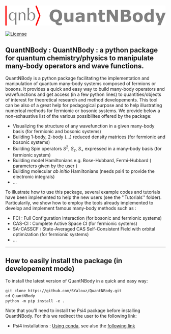 <p align="center">
  <img src="logo.png" width="700">  
</p> 
   
 
[![License](https://img.shields.io/badge/License-Apache%202.0-blue.svg)](https://opensource.org/licenses/Apache-2.0)

## QuantNBody : QuantNBody : a python package for quantum chemistry/physics to manipulate many-body operators and wave functions.


QuantNBody is a python package facilitating the implementation and manipulation of quantum many-body systems
composed of fermions or bosons.
It provides a quick and easy way to build many-body operators and wavefunctions and get access
(in a few python lines) to quantities/objects of interest for theoretical research and method developements. This tool can be also of a great help for pedagogical purpose and to help illustrating numerical methods for fermionic or bosonic systems. 
We provide below a non-exhaustive list of the various possibilites offered by the package:

- Visualizing the structure of any wavefunction in a given many-body basis (for fermionic and bosonic systems)
- Building 1-body, 2-body (...) reduced density matrices (for fermionic and bosonic systems)
- Building Spin operators $S^2$, $S_z$, $S_+$  expressed in a many-body basis (for fermionic system)
- Building model Hamiltonians e.g. Bose-Hubbard, Fermi-Hubbard ( parameters given by the user )
- Building molecular *ab initio* Hamiltonians (needs psi4 to provide the electronic integrals)
- ...

To illustrate how to use this package, several example codes and tutorials have been implemented 
to help the new users (see the ''Tutorials'' folder).
Particularily, we show how to employ the tools already implemented to 
develop and implement famous many-body methods such as :
- FCI : Full Configuration Interaction (for bosonic and fermionic systems)
- CAS-CI : Complete Active Space CI  (for fermionic systems)
- SA-CASSCF : State-Averaged CAS Self-Consistent Field with orbital optimization (for fermionic systems)
- ...

 
--- 

 ## How to easily install the package (in developement mode)
To install the latest version of QuantNBody in a quick and easy way:

```
git clone https://github.com/SYalouz/QuantNBody.git
cd QuantNBody
python -m pip install -e .
```
 
 Note that you'll need to install the Psi4 package before installing QuantNBody. For this we redirect the user to the following link:
 
 - Psi4 installations : [Using conda](https://anaconda.org/psi4/psi4), see also the [following link](https://psicode.org/psi4manual/1.2.1/conda.html)

